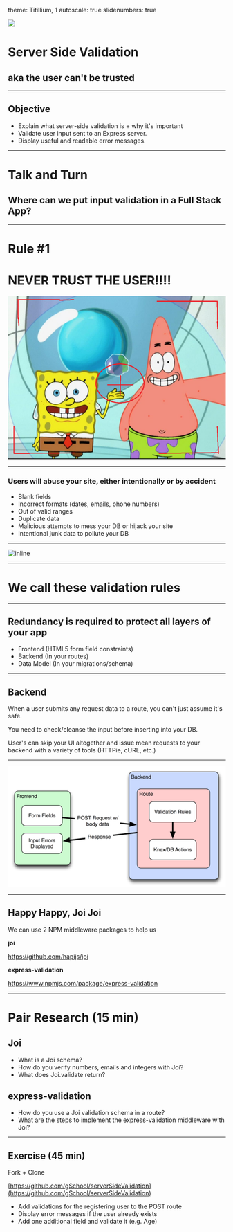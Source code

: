 theme: Titillium, 1
autoscale: true
slidenumbers: true
<!-- @author: Pete Silva -->

![](http://cdn.osxdaily.com/wp-content/uploads/2011/10/NSTexturedFullScreenBackgroundColor.png)

# Server Side Validation
## aka the user can't be trusted

---

## Objective

- Explain what server-side validation is + why it's important
- Validate user input sent to an Express server.
- Display useful and readable error messages.

---

# Talk and Turn

## Where can we put input validation in a Full Stack App?

---

# Rule #1
# NEVER TRUST THE USER!!!!

![inline](img/spongebob.png)

---

### Users will abuse your site, either intentionally or by accident

- Blank fields
- Incorrect formats (dates, emails, phone numbers)
- Out of valid ranges
- Duplicate data
- Malicious attempts to mess your DB or hijack your site
- Intentional junk data to pollute your DB


---

![inline](https://img.buzzfeed.com/buzzfeed-static/static/2015-09/2/11/enhanced/webdr14/anigif_enhanced-29658-1441207273-2.gif?downsize=715:*&output-format=auto&output-quality=auto)

---
# We call these __validation rules__

---
## Redundancy is required to protect all layers of your app

- Frontend (HTML5 form field constraints)
- Backend (In your routes)
- Data Model (In your migrations/schema)

---
## Backend

When a user submits any request data to a route, you can't just assume it's safe.

You need to check/cleanse the input before inserting into your DB.

User's can skip your UI altogether and issue mean requests to your backend with a variety of tools (HTTPie, cURL, etc.)

---

![inline](img/backend-validation.png)

---

## Happy Happy, Joi Joi

We can use 2 NPM middleware packages to help us

__joi__

https://github.com/hapijs/joi

__express-validation__

https://www.npmjs.com/package/express-validation

---

# Pair Research (15 min)

## Joi
+ What is a Joi schema?
+ How do you verify numbers, emails and integers with Joi?
+ What does Joi.validate return?

## express-validation
+ How do you use a Joi validation schema in a route?
+ What are the steps to implement the express-validation middleware with Joi?

---

## Exercise (45 min)

Fork + Clone

[https://github.com/gSchool/serverSideValidation](https://github.com/gSchool/serverSideValidation)

+ Add validations for the registering user to the POST route
+ Display error messages if the user already exists
+ Add one additional field and validate it (e.g. Age)

